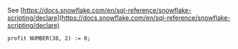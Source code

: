 See [https://docs.snowflake.com/en/sql-reference/snowflake-scripting/declare](https://docs.snowflake.com/en/sql-reference/snowflake-scripting/declare)
```
profit NUMBER(38, 2) := 0;
```
